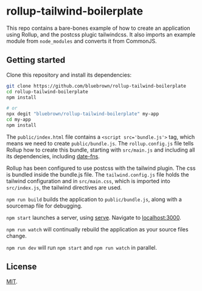 # rollup-tailwind-boilerplate

This repo contains a bare-bones example of how to create an application using Rollup, and the postcss plugic tailwindcss. It also imports an example module from `node_modules` and converts it from CommonJS.

## Getting started

Clone this repository and install its dependencies:

```bash
git clone https://github.com/bluebrown/rollup-tailwind-boilerplate
cd rollup-tailwind-boilerplate
npm install

# or
npx degit "bluebrown/rollup-tailwind-boilerplate" my-app
cd my-app
npm install
```

The `public/index.html` file contains a `<script src='bundle.js'>` tag, which means we need to create `public/bundle.js`. The `rollup.config.js` file tells Rollup how to create this bundle, starting with `src/main.js` and including all its dependencies, including [date-fns](https://date-fns.org).

Rollup has been configured to use postcss with the tailwind plugin. The css is bundled inside the bundle.js file. The `tailwind.config.js` file holds the tailwind configuration and in `src/main.css`, which is imported into `src/index.js`, the tailwind directives are used.

`npm run build` builds the application to `public/bundle.js`, along with a sourcemap file for debugging.

`npm start` launches a server, using [serve](https://github.com/zeit/serve). Navigate to [localhost:3000](http://localhost:3000).

`npm run watch` will continually rebuild the application as your source files change.

`npm run dev` will run `npm start` and `npm run watch` in parallel.

## License

[MIT](LICENSE).
